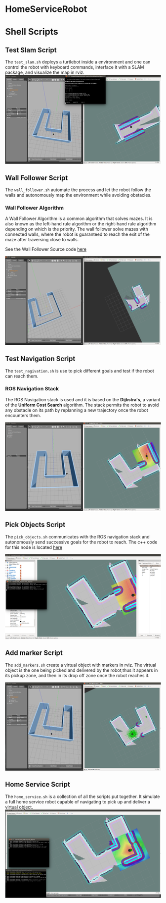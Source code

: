 # HomeServiceRobot


# Shell Scripts

## Test Slam Script
The `test_slam.sh` deploys a turtlebot inside  a environment  and one can control the robot with keyboard commands,
interface it with a SLAM package, and visualize the map in rviz.
![test_slam_images](./misc/test_slam.png)

## Wall Follower Script
The `wall_follower.sh` automate the process and let the robot follow the walls and autonomously map the environment while avoiding obstacles.

### Wall Follower Algorithm
A Wall Follower Algorithm is a common algorithm that solves mazes. It is also known as the left-hand rule algorithm or the right-hand rule algorithm
depending on which is the priority. The wall follower solve mazes with connected walls, where the robot is guaranteed to reach the exit of the maze
after traversing close to walls.

See the Wall Follower Source code [here](./wall_follower/src/wall_follower.cpp)

![wall_follower](./misc/wall_follower.png)
## Test Navigation Script

The `test_nagivation.sh` is use to pick different goals and test if the robot can reach them. 

### ROS Navigation Stack
The ROS Navigation stack is used and it is based on the **Dijkstra's**, a variant of the **Uniform Cost Search** algorithm.
The stack permits the robot to avoid any obstacle on its path by replanning a new trajectory once the robot encounters them.

![test_navigation](./misc/test_navigation.png)
## Pick Objects Script
The `pick_objects.sh` communicates with the ROS navigation stack and autonomously send  successive goals for the robot to reach.
The c++ code  for this node is located [here](./pick_objects/src/pick_objects.cpp)

![pick_objects](./misc/pick_objects.png)

## Add marker Script
The `add_markers.sh` create a virtual object with markers in rviz. The virtual object is the one being picked and delivered by the robot,thus it appears in its pickup zone,
and then in its drop off zone once the robot reaches it.

![add_marker](./misc/add_marker.png)

## Home Service Script
The `home_service.sh` is a collection of all the scripts put together. It simulate a full home service robot capable of navigating to pick up and deliver a virtual object.
![home_service](./misc/home_service.png)
